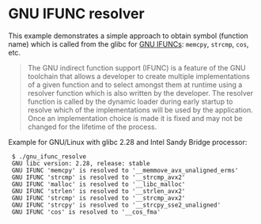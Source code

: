# GNU IFUNC resolver

This example demonstrates a simple approach to obtain symbol (function name) which is called from the glibc for [GNU IFUNCs](https://sourceware.org/glibc/wiki/GNU_IFUNC): `memcpy`, `strcmp`, `cos`, etc.

> The GNU indirect function support (IFUNC) is a feature of the GNU toolchain that allows a developer to create multiple implementations of a given function and to select amongst them at runtime using a resolver function which is also written by the developer. The resolver function is called by the dynamic loader during early startup to resolve which of the implementations will be used by the application. Once an implementation choice is made it is fixed and may not be changed for the lifetime of the process.

Example for GNU/Linux with glibc 2.28 and Intel Sandy Bridge processor:

 ```
  $ ./gnu_ifunc_resolve
  GNU libc version: 2.28, release: stable
  GNU IFUNC 'memcpy' is resolved to '__memmove_avx_unaligned_erms'
  GNU IFUNC 'strcmp' is resolved to '__strcmp_avx2'
  GNU IFUNC 'malloc' is resolved to '__libc_malloc'
  GNU IFUNC 'strlen' is resolved to '__strlen_avx2'
  GNU IFUNC 'strcmp' is resolved to '__strcmp_avx2'
  GNU IFUNC 'strcpy' is resolved to '__strcpy_sse2_unaligned'
  GNU IFUNC 'cos' is resolved to '__cos_fma'
 ```
  
